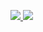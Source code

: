 
<a href="https://www.instagram.com/shin.b_a/" target="_blank"><img src="https://img.shields.io/badge/instagram-DD2A7B?style=flat-square&logo=[instagram](https://w7.pngwing.com/pngs/578/3/png-transparent-social-media-logo-computer-icons-instagram-text-trademark-rectangle.png)&logoColor=white"/>
</a>
<a href="https://www.facebook.com/wogur6767/" target="_blank"><img src="https://img.shields.io/badge/facebook-3b5998?style=flat-square&logo=[facebook]&logoColor=white"/></a>
